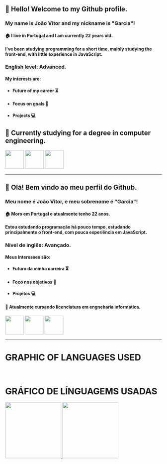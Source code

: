 <h2>👋 Hello! Welcome to my Github profile.</h2>
<h3>My name is João Vitor and my nickname is "Garcia"!</h3>

<h4>🏠 I live in Portugal and I am currently 22 years old.</h4>

<h4>I've been studying programming for a short time, mainly studying the front-end, with little experience in JavaScript.</h4>
<h3>English level: Advanced. </h3>

<h4>My interests are:</h4>

<ul>
          <li>
                    <h4>Future of my career ⏳</h4>
        </li>

  <li>
                    <h4>Focus on goals 🔎</h4>
          </li>

  <li>
                    <h4>Projects 💻</h4>
          </li> </ul>


<h2>🌱 Currently studying for a degree in computer engineering.</h2>

<img src="https://cdn.jsdelivr.net/gh/devicons/devicon/icons/html5/html5-original.svg" width="60" height="60"/> <img src="https://cdn.jsdelivr.net/gh/devicons/devicon/icons/css3/css3-original.svg" width="60" height="60"/> <img src="https://cdn.jsdelivr.net/gh/devicons/devicon/icons/javascript/javascript-original.svg" width="60" height="60"/>
__________________________________________________________________________________________________


<h2>👋 Olá! Bem vindo ao meu perfil do Github.</h2>
<h3>Meu nome é João Vitor, e meu sobrenome é "Garcia"!</h3>

<h4>🏠 Moro em Portugal e atualmente tenho 22 anos.</h4>

<h4>Estou estudando programação há pouco tempo, estudando principalmente o front-end, com pouca experiência em JavaScript.</h4>
<h3>Nível de inglês: Avançado.</h3>

<h4>Meus interesses são:</h4>

<ul>
          <li>
                    <h4>Futuro da minha carreira ⏳</h4>
        </li>

  <li>
                    <h4>Foco nos objetivos 🔎</h4>
          </li>

  <li>
                    <h4>Projetos 💻</h4>
          </li> </ul>

<h4>🌱 Atualmente cursando licenciatura em engneharia informática.<h4>

<img src="https://cdn.jsdelivr.net/gh/devicons/devicon/icons/html5/html5-original.svg" width="60" height="60"/> <img src="https://cdn.jsdelivr.net/gh/devicons/devicon/icons/css3/css3-original.svg" width="60" height="60"/> <img src="https://cdn.jsdelivr.net/gh/devicons/devicon/icons/javascript/javascript-original.svg" width="60" height="60"/>

____________________________________________________________________________________________________

<h1>GRAPHIC OF LANGUAGES USED</h1><br>
<h1>GRÁFICO DE LÍNGUAGEMS USADAS</h1>

<div>
<a href="https://github.com/joaovitorgarciaa">
<img height="180em" src="https://github-readme-stats.vercel.app/api/top-langs/?username=joaovitorgarciaa&layout=compact&langs_count=7&theme=dracula"/>
<img height="180em" src="https://github-readme-stats.vercel.app/api?username=joaovitorgarciaa&show_icons=true&theme=dracula&include_all_commits=true&count_private=true"/>
</div>
          




          
